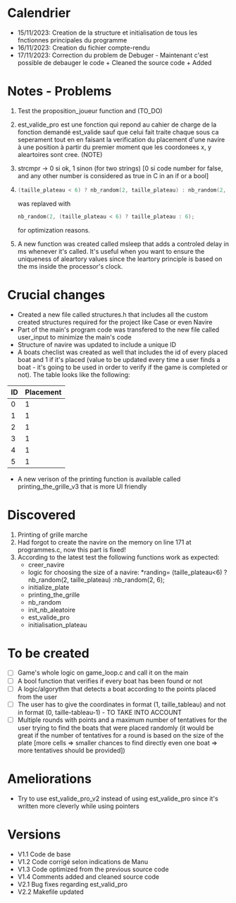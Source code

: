 # Calendrier

* 15/11/2023: Creation de la structure et initialisation de tous les fnctionnes principales du programme
* 16/11/2023: Creation du fichier compte-rendu
* 17/11/2023: Correction du problem de Debuger - Maintenant c'est possible de debauger le code + Cleaned the source code + Added

# Notes - Problems

1. Test the proposition_joueur  function and (TO_DO)
2. est_valide_pro est une fonction qui repond au cahier de charge de la fonction demandé est_valide sauf que celui fait traite chaque sous ca seperament tout en en faisant la verification du placement d'une navire à une position à partir du premier moment que les coordonees x, y aleartoires sont cree. (NOTE)
3. strcmpr -> 0 si ok, 1 sinon (for two strings) [0 si code number for false, and any other number is considered as true in C in an if or a bool]
4. ```c
   (taille_plateau < 6) ? nb_random(2, taille_plateau) : nb_random(2, 6);
   ```

   was replaved with

   ```c
   nb_random(2, (taille_plateau < 6) ? taille_plateau : 6);
   ```

   for optimization reasons.
5. A new function was created called msleep that adds a controled delay in ms whenever it's called. It's useful when you want to ensure the uniqueness of aleartory values since the leartory principle is based on the ms inside the processor's clock.

# Crucial changes

* Created a new file called structures.h that includes all the custom created structures required for the project like Case or even Navire
* Part of the main's program code was transfered to the new file called user_input to minimize the main's code
* Structure of navire was updated to include a unique ID
* A boats checlist was created as well that includes the id of every placed boat and 1 if it's placed (value to be updated every time a user finds a boat - it's going to be used in order to verify if the game is completed or not). The table looks like the following:

| ID | Placement |
| -- | --------- |
| 0  | 1         |
| 1  | 1         |
| 2  | 1         |
| 3  | 1         |
| 4  | 1         |
| 5  | 1         |

* A new verison of the printing function is available called printing_the_grille_v3 that is more UI friendly

# Discovered

1. Printing of grille marche
2. Had forgot to create the navire on the memory on line 171 at programmes.c, now this part is fixed!
3. According to the latest test the following functions work as expected:
   * creer_navire
   * logic for choosing the size of a navire: *randing= (taille_plateau<6) ?nb_random(2, taille_plateau) :nb_random(2, 6);
   * initialize_plate
   * printing_the_grille
   * nb_random
   * init_nb_aleatoire
   * est_valide_pro
   * initialisation_plateau

# To be created

* [ ] Game's whole logic on game_loop.c and call it on the main
* [ ] A bool function that verifies if every boat has been found or not
* [ ] A logic/algorythm that detects a boat according to the points placed from the user
* [ ] The user has to give the coordinates in format (1, taille_tableau) and not in format (0, taille-tableau-1) - TO TAKE INTO ACCOUNT
* [ ] Multiple rounds with points and a maximum number of tentatives for the user trying to find the boats that were placed randomly (it would be great if the number of tentatives for a round is based on the size of the plate [more cells => smaller chances to find directly even one boat => more tentatives should be provided])

# Ameliorations

* Try to use est_valide_pro_v2 instead of using est_valide_pro since it's written more cleverly while using pointers

# Versions

* V1.1 Code de base
* V1.2 Code corrigé selon indications de Manu
* V1.3 Code optimized from the previous source code
* V1.4 Comments added and cleaned source code
* V2.1 Bug fixes regarding est_valid_pro
* V2.2 Makefile updated
